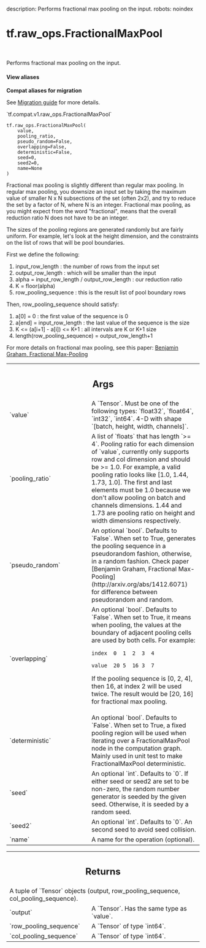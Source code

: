 description: Performs fractional max pooling on the input.
robots: noindex

# tf.raw_ops.FractionalMaxPool

<!-- Insert buttons and diff -->

<table class="tfo-notebook-buttons tfo-api nocontent" align="left">

</table>



Performs fractional max pooling on the input.

<section class="expandable">
  <h4 class="showalways">View aliases</h4>
  <p>
<b>Compat aliases for migration</b>
<p>See
<a href="https://www.tensorflow.org/guide/migrate">Migration guide</a> for
more details.</p>
<p>`tf.compat.v1.raw_ops.FractionalMaxPool`</p>
</p>
</section>

<pre class="devsite-click-to-copy prettyprint lang-py tfo-signature-link">
<code>tf.raw_ops.FractionalMaxPool(
    value,
    pooling_ratio,
    pseudo_random=False,
    overlapping=False,
    deterministic=False,
    seed=0,
    seed2=0,
    name=None
)
</code></pre>



<!-- Placeholder for "Used in" -->

Fractional max pooling is slightly different than regular max pooling.  In
regular max pooling, you downsize an input set by taking the maximum value of
smaller N x N subsections of the set (often 2x2), and try to reduce the set by
a factor of N, where N is an integer.  Fractional max pooling, as you might
expect from the word "fractional", means that the overall reduction ratio N
does not have to be an integer.

The sizes of the pooling regions are generated randomly but are fairly uniform.
For example, let's look at the height dimension, and the constraints on the
list of rows that will be pool boundaries.

First we define the following:

1.  input_row_length : the number of rows from the input set
2.  output_row_length : which will be smaller than the input
3.  alpha = input_row_length / output_row_length : our reduction ratio
4.  K = floor(alpha)
5.  row_pooling_sequence : this is the result list of pool boundary rows

Then, row_pooling_sequence should satisfy:

1.  a[0] = 0 : the first value of the sequence is 0
2.  a[end] = input_row_length : the last value of the sequence is the size
3.  K <= (a[i+1] - a[i]) <= K+1 : all intervals are K or K+1 size
4.  length(row_pooling_sequence) = output_row_length+1

For more details on fractional max pooling, see this paper:
[Benjamin Graham, Fractional Max-Pooling](http://arxiv.org/abs/1412.6071)

<!-- Tabular view -->
 <table class="responsive fixed orange">
<colgroup><col width="214px"><col></colgroup>
<tr><th colspan="2"><h2 class="add-link">Args</h2></th></tr>

<tr>
<td>
`value`
</td>
<td>
A `Tensor`. Must be one of the following types: `float32`, `float64`, `int32`, `int64`.
4-D with shape `[batch, height, width, channels]`.
</td>
</tr><tr>
<td>
`pooling_ratio`
</td>
<td>
A list of `floats` that has length `>= 4`.
Pooling ratio for each dimension of `value`, currently only
supports row and col dimension and should be >= 1.0. For example, a valid
pooling ratio looks like [1.0, 1.44, 1.73, 1.0]. The first and last elements
must be 1.0 because we don't allow pooling on batch and channels
dimensions. 1.44 and 1.73 are pooling ratio on height and width dimensions
respectively.
</td>
</tr><tr>
<td>
`pseudo_random`
</td>
<td>
An optional `bool`. Defaults to `False`.
When set to True, generates the pooling sequence in a
pseudorandom fashion, otherwise, in a random fashion. Check paper [Benjamin
Graham, Fractional Max-Pooling](http://arxiv.org/abs/1412.6071) for
difference between pseudorandom and random.
</td>
</tr><tr>
<td>
`overlapping`
</td>
<td>
An optional `bool`. Defaults to `False`.
When set to True, it means when pooling, the values at the boundary
of adjacent pooling cells are used by both cells. For example:

`index  0  1  2  3  4`

`value  20 5  16 3  7`

If the pooling sequence is [0, 2, 4], then 16, at index 2 will be used twice.
The result would be [20, 16] for fractional max pooling.
</td>
</tr><tr>
<td>
`deterministic`
</td>
<td>
An optional `bool`. Defaults to `False`.
When set to True, a fixed pooling region will be used when
iterating over a FractionalMaxPool node in the computation graph. Mainly used
in unit test to make FractionalMaxPool deterministic.
</td>
</tr><tr>
<td>
`seed`
</td>
<td>
An optional `int`. Defaults to `0`.
If either seed or seed2 are set to be non-zero, the random number
generator is seeded by the given seed.  Otherwise, it is seeded by a
random seed.
</td>
</tr><tr>
<td>
`seed2`
</td>
<td>
An optional `int`. Defaults to `0`.
An second seed to avoid seed collision.
</td>
</tr><tr>
<td>
`name`
</td>
<td>
A name for the operation (optional).
</td>
</tr>
</table>



<!-- Tabular view -->
 <table class="responsive fixed orange">
<colgroup><col width="214px"><col></colgroup>
<tr><th colspan="2"><h2 class="add-link">Returns</h2></th></tr>
<tr class="alt">
<td colspan="2">
A tuple of `Tensor` objects (output, row_pooling_sequence, col_pooling_sequence).
</td>
</tr>
<tr>
<td>
`output`
</td>
<td>
A `Tensor`. Has the same type as `value`.
</td>
</tr><tr>
<td>
`row_pooling_sequence`
</td>
<td>
A `Tensor` of type `int64`.
</td>
</tr><tr>
<td>
`col_pooling_sequence`
</td>
<td>
A `Tensor` of type `int64`.
</td>
</tr>
</table>

